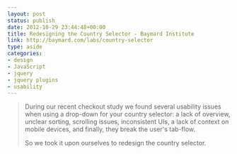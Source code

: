 ```yaml
---
layout: post
status: publish
date: 2012-10-29 23:44:48+00:00
title: Redesigning the Country Selector - Baymard Institute
link: http://baymard.com/labs/country-selector
type: aside
categories:
- design
- JavaScript
- jquery
- jquery plugins
- usability
---
```

> During our recent checkout study we found several usability issues when using a drop-down for your country selector: a lack of overview, unclear sorting, scrolling issues, inconsistent UIs, a lack of context on mobile devices, and finally, they break the user's tab-flow.
> 
> So we took it upon ourselves to redesign the country selector.


